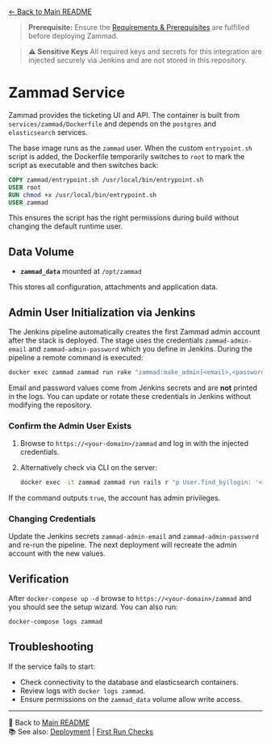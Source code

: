 [← Back to Main README](../README.md)

> **Prerequisite:** Ensure the [Requirements & Prerequisites](../README.md#-requirements--prerequisites) are fulfilled before deploying Zammad.

> **⚠️ Sensitive Keys**
> All required keys and secrets for this integration are injected securely via Jenkins and are not stored in this repository.

# Zammad Service

Zammad provides the ticketing UI and API. The container is built from `services/zammad/Dockerfile` and depends on the `postgres` and `elasticsearch` services.

The base image runs as the `zammad` user. When the custom `entrypoint.sh` script
is added, the Dockerfile temporarily switches to `root` to mark the script as
executable and then switches back:

```dockerfile
COPY zammad/entrypoint.sh /usr/local/bin/entrypoint.sh
USER root
RUN chmod +x /usr/local/bin/entrypoint.sh
USER zammad
```

This ensures the script has the right permissions during build without changing
the default runtime user.

## Data Volume

- **`zammad_data`** mounted at `/opt/zammad`

This stores all configuration, attachments and application data.

## Admin User Initialization via Jenkins

The Jenkins pipeline automatically creates the first Zammad admin account after the stack is deployed. The stage uses the credentials `zammad-admin-email` and `zammad-admin-password` which you define in Jenkins. During the pipeline a remote command is executed:

```bash
docker exec zammad zammad run rake "zammad:make_admin[<email>,<password>]"
```

Email and password values come from Jenkins secrets and are **not** printed in the logs. You can update or rotate these credentials in Jenkins without modifying the repository.

### Confirm the Admin User Exists

1. Browse to `https://<your-domain>/zammad` and log in with the injected credentials.
2. Alternatively check via CLI on the server:

   ```bash
   docker exec -it zammad zammad run rails r "p User.find_by(login: '<email>').admin"
   ```

If the command outputs `true`, the account has admin privileges.

### Changing Credentials

Update the Jenkins secrets `zammad-admin-email` and `zammad-admin-password` and re-run the pipeline. The next deployment will recreate the admin account with the new values.

## Verification

After `docker-compose up -d` browse to `https://<your-domain>/zammad` and you should see the setup wizard. You can also run:

```bash
docker-compose logs zammad
```

## Troubleshooting

If the service fails to start:
- Check connectivity to the database and elasticsearch containers.
- Review logs with `docker logs zammad`.
- Ensure permissions on the `zammad_data` volume allow write access.

---
🔗 Back to [Main README](../README.md)  
📚 See also: [Deployment](deployment.md) | [First Run Checks](first-run-checks.md)

